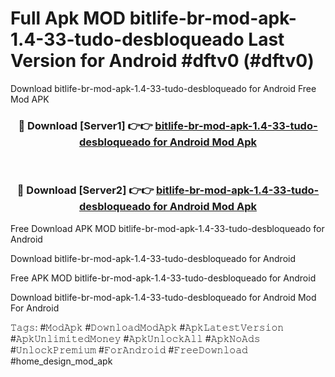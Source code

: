 # Full Apk MOD bitlife-br-mod-apk-1.4-33-tudo-desbloqueado Last Version for Android #dftv0 (#dftv0)
Download bitlife-br-mod-apk-1.4-33-tudo-desbloqueado for Android Free Mod APK

<div align="center">
<h3>🔴 Download [Server1] 👉👉 <a href="https://apps.libra.edu.pl?title=bitlife-br-mod-apk-1.4-33-tudo-desbloqueado&ref=18F">bitlife-br-mod-apk-1.4-33-tudo-desbloqueado for Android Mod Apk</a></h3><br>

<h3>🔴 Download [Server2] 👉👉 <a href="https://apps.libra.edu.pl?title=bitlife-br-mod-apk-1.4-33-tudo-desbloqueado&ref=18F">bitlife-br-mod-apk-1.4-33-tudo-desbloqueado for Android Mod Apk</a></h3>
</div>


Free Download APK MOD bitlife-br-mod-apk-1.4-33-tudo-desbloqueado for Android

Download bitlife-br-mod-apk-1.4-33-tudo-desbloqueado for Android 

Free APK MOD bitlife-br-mod-apk-1.4-33-tudo-desbloqueado for Android 

Download bitlife-br-mod-apk-1.4-33-tudo-desbloqueado for Android Mod For Android

𝚃𝚊𝚐𝚜: #𝙼𝚘𝚍𝙰𝚙𝚔 #𝙳𝚘𝚠𝚗𝚕𝚘𝚊𝚍𝙼𝚘𝚍𝙰𝚙𝚔 #𝙰𝚙𝚔𝙻𝚊𝚝𝚎𝚜𝚝𝚅𝚎𝚛𝚜𝚒𝚘𝚗 #𝙰𝚙𝚔𝚄𝚗𝚕𝚒𝚖𝚒𝚝𝚎𝚍𝙼𝚘𝚗𝚎𝚢 #𝙰𝚙𝚔𝚄𝚗𝚕𝚘𝚌𝚔𝙰𝚕𝚕 #𝙰𝚙𝚔𝙽𝚘𝙰𝚍𝚜 #𝚄𝚗𝚕𝚘𝚌𝚔𝙿𝚛𝚎𝚖𝚒𝚞𝚖 #𝙵𝚘𝚛𝙰𝚗𝚍𝚛𝚘𝚒𝚍 #𝙵𝚛𝚎𝚎𝙳𝚘𝚠𝚗𝚕𝚘𝚊𝚍 #home_design_mod_apk